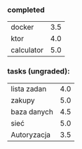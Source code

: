 ### completed
<table cellspacing="0" cellpadding="0">
  <tr>
    <td>docker</td>
    <td>3.5</td>
  </tr>
  <tr>
    <td>ktor</td>
    <td>4.0</td>
  </tr>
  <tr>
    <td>calculator</td>
    <td>5.0</td>
  </tr>
</table>

### tasks (ungraded):
<table cellspacing="0" cellpadding="0">
  <tr>
    <td>lista zadan</td>
    <td>4.0</td>
  </tr>
  <tr>
    <td>zakupy</td>
    <td>5.0</td>
  </tr>
  <tr>
    <td>baza danych</td>
    <td>4.5</td>
  </tr>
  <tr>
    <td>sieć</td>
    <td>5.0</td>
  </tr>
  <tr>
    <td>Autoryzacja</td>
    <td>3.5</td>
  </tr>
</table>
